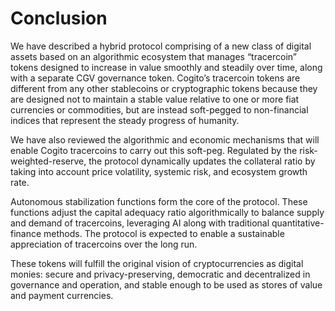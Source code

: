 # Conclusion

We have described a hybrid protocol comprising of a new class of digital assets based on an algorithmic ecosystem that manages “tracercoin” tokens designed to increase in value smoothly and steadily over time, along with a separate CGV governance token. Cogito’s tracercoin tokens are different from any other stablecoins or cryptographic tokens because they are designed not to maintain a stable value relative to one or more fiat currencies or commodities, but are instead soft-pegged to non-financial indices that represent the steady progress of humanity.

We have also reviewed the algorithmic and economic mechanisms that will enable Cogito tracercoins to carry out this soft-peg. Regulated by the risk-weighted-reserve, the protocol dynamically updates the collateral ratio by taking into account price volatility, systemic risk, and ecosystem growth rate.

Autonomous stabilization functions form the core of the protocol. These functions adjust the capital adequacy ratio algorithmically to balance supply and demand of tracercoins, leveraging AI along with traditional quantitative-finance methods. The protocol is expected to enable a sustainable appreciation of tracercoins over the long run.

These tokens will fulfill the original vision of cryptocurrencies as digital monies: secure and privacy-preserving, democratic and decentralized in governance and operation, and stable enough to be used as stores of value and payment currencies.
